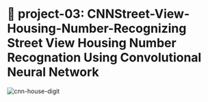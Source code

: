 # 🏡 project-03: CNNStreet-View-Housing-Number-Recognizing Street View Housing Number Recognation Using Convolutional Neural Network
![cnn-house-digit](https://github.com/user-attachments/assets/e903a61f-d8d7-45a0-b5d0-126499ea83c1)
